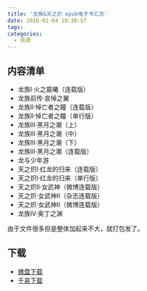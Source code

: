 ```yaml
---
title: '龙族&天之炽 epub电子书汇总'
date: 2016-01-04 19:30:57
tags:
categories:
  - 资源
---
```


## 内容清单

*   龙族I·火之晨曦（连载版）
*   龙族前传·哀悼之翼
*   龙族II·悼亡者之瞳（连载版）
*   龙族II·悼亡者之瞳（单行版）
*   龙族III·黑月之潮（上）
*   龙族III·黑月之潮（中）
*   龙族III·黑月之潮（下）
*   龙族III·黑月之潮（连载版）
*   龙与少年游
*   天之炽I·红龙的归来（连载版）
*   天之炽I·红龙的归来（单行版）
*   天之炽II·女武神（微博连载版）
*   天之炽·女武神II（杂志连载版）
*   天之炽·女武神II（微博连载版）
*   龙族IV·奥丁之渊

<!--more-->由于文件很多但是整体加起来不大，就打包发了。

## 下载

*   [微盘下载](http://vdisk.weibo.com/s/aADaW4YREU5sn)
*   [千易下载](http://1000eb.com/1iajg)